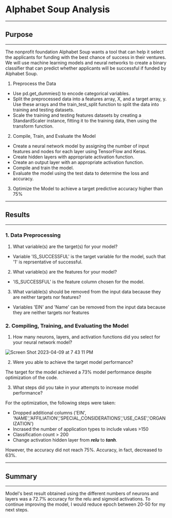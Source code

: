# Alphabet Soup Analysis

---------------------
## Purpose
---------------------
The nonprofit foundation Alphabet Soup wants a tool that can help it select the applicants for funding with the best chance of success in their ventures. We will use machine learning models and neural networks to create a binary classifier that can predict whether applicants will be successful if funded by Alphabet Soup.

1. Preprocess the Data

- Use pd.get_dummies() to encode categorical variables.
- Split the preprocessed data into a features array, X, and a target array, y. Use these arrays and the train_test_split function to split the data into training and testing datasets.
- Scale the training and testing features datasets by creating a StandardScaler instance, fitting it to the training data, then using the transform function.

2. Compile, Train, and Evaluate the Model
- Create a neural network model by assigning the number of input features and nodes for each layer using TensorFlow and Keras.
- Create hidden layers with appropriate activation function.
- Create an output layer with an appropriate activation function.
- Compile and train the model.
- Evaluate the model using the test data to determine the loss and accuracy.

3. Optimize the Model to achieve a target predictive accuracy higher than 75%

---------------------
## Results
---------------------

### 1. Data Preprocessing

1. What variable(s) are the target(s) for your model?
- Variable 'IS_SUCCESSFUL' is the target variable for the model, such that '1' is reprsentative of successful.

2. What variable(s) are the features for your model?
- 'IS_SUCCESSFUL' is the feature column chosen for the model.

3. What variable(s) should be removed from the input data because they are neither targets nor features?
- Variables 'EIN' and 'Name' can be removed from the input data because they are neither targets nor features
 
### 2. Compiling, Training, and Evaluating the Model

1. How many neurons, layers, and activation functions did you select for your neural network model?

![Screen Shot 2023-04-09 at 7 43 11 PM](https://user-images.githubusercontent.com/115905342/230801962-10b5cd4d-9b0c-494e-93c6-20ce940e94e2.png)


2. Were you able to achieve the target model performance?

The target for the model achieved a 73% model performance despite optimization of the code.

3. What steps did you take in your attempts to increase model performance?

For the optimization, the following steps were taken:
-  Dropped additional columns ('EIN', 'NAME','AFFILIATION','SPECIAL_CONSIDERATIONS','USE_CASE','ORGANIZATION')
-  Incrased the number of application types to include values >150
-  Classification count > 200
-  Change activation hidden layer from ***relu*** to ***tanh***. 

However, the accuracy did not reach 75%. Accuracy, in fact, decreased to 63%.


---------------------
## Summary
---------------------

Model's best result obtained using the different numbers of neurons and layers was a 72.7% accuracy for the relu and sigmoid activations. 
To continue improving the model, I would reduce epoch between 20-50 for my next steps.

